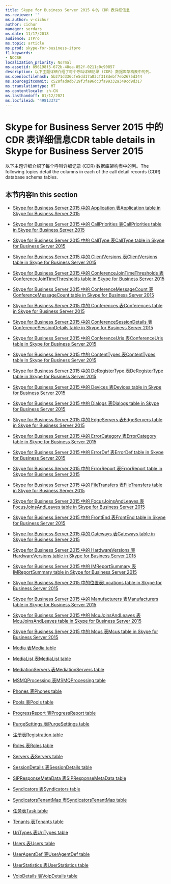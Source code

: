 ```yaml
---
title: Skype for Business Server 2015 中的 CDR 表详细信息
ms.reviewer: ''
ms.author: v-cichur
author: cichur
manager: serdars
ms.date: 11/17/2018
audience: ITPro
ms.topic: article
ms.prod: skype-for-business-itpro
f1.keywords:
- NOCSH
localization_priority: Normal
ms.assetid: 896198f5-672b-48ea-852f-0211c0c90857
description: 以下主题详细介绍了每个呼叫详细记录 (CDR) 数据库架构表中的列。
ms.openlocfilehash: 5b271d336cfe5dd17a83cf318debf7eb2675d344
ms.sourcegitcommit: c528fad9db719f3fa96dc3fa99332a349cd9d317
ms.translationtype: MT
ms.contentlocale: zh-CN
ms.lasthandoff: 01/12/2021
ms.locfileid: "49813372"
---
```

# <a name="cdr-table-details-in-skype-for-business-server-2015"></a><span data-ttu-id="261fb-103">Skype for Business Server 2015 中的 CDR 表详细信息</span><span class="sxs-lookup"><span data-stu-id="261fb-103">CDR table details in Skype for Business Server 2015</span></span>
 
<span data-ttu-id="261fb-104">以下主题详细介绍了每个呼叫详细记录 (CDR) 数据库架构表中的列。</span><span class="sxs-lookup"><span data-stu-id="261fb-104">The following topics detail the columns in each of the call detail records (CDR) database schema tables.</span></span>
  
## <a name="in-this-section"></a><span data-ttu-id="261fb-105">本节内容</span><span class="sxs-lookup"><span data-stu-id="261fb-105">In this section</span></span>

- [<span data-ttu-id="261fb-106">Skype for Business Server 2015 中的 Application 表</span><span class="sxs-lookup"><span data-stu-id="261fb-106">Application table in Skype for Business Server 2015</span></span>](application.md)
    
- [<span data-ttu-id="261fb-107">Skype for Business Server 2015 中的 CallPriorities 表</span><span class="sxs-lookup"><span data-stu-id="261fb-107">CallPriorities table in Skype for Business Server 2015</span></span>](callpriorities.md)
    
- [<span data-ttu-id="261fb-108">Skype for Business Server 2015 中的 CallType 表</span><span class="sxs-lookup"><span data-stu-id="261fb-108">CallType table in Skype for Business Server 2015</span></span>](calltype.md)
    
- [<span data-ttu-id="261fb-109">Skype for Business Server 2015 中的 ClientVersions 表</span><span class="sxs-lookup"><span data-stu-id="261fb-109">ClientVersions table in Skype for Business Server 2015</span></span>](clientversions.md)
    
- [<span data-ttu-id="261fb-110">Skype for Business Server 2015 中的 ConferenceJoinTimeThresholds 表</span><span class="sxs-lookup"><span data-stu-id="261fb-110">ConferenceJoinTimeThresholds table in Skype for Business Server 2015</span></span>](conferencejointimethresholds.md)
    
- [<span data-ttu-id="261fb-111">Skype for Business Server 2015 中的 ConferenceMessageCount 表</span><span class="sxs-lookup"><span data-stu-id="261fb-111">ConferenceMessageCount table in Skype for Business Server 2015</span></span>](conferencemessagecount.md)
    
- [<span data-ttu-id="261fb-112">Skype for Business Server 2015 中的 Conferences 表</span><span class="sxs-lookup"><span data-stu-id="261fb-112">Conferences table in Skype for Business Server 2015</span></span>](conferences.md)
    
- [<span data-ttu-id="261fb-113">Skype for Business Server 2015 中的 ConferenceSessionDetails 表</span><span class="sxs-lookup"><span data-stu-id="261fb-113">ConferenceSessionDetails table in Skype for Business Server 2015</span></span>](conferencesessiondetails-0.md)
    
- [<span data-ttu-id="261fb-114">Skype for Business Server 2015 中的 ConferenceUris 表</span><span class="sxs-lookup"><span data-stu-id="261fb-114">ConferenceUris table in Skype for Business Server 2015</span></span>](conferenceuris.md)
    
- [<span data-ttu-id="261fb-115">Skype for Business Server 2015 中的 ContentTypes 表</span><span class="sxs-lookup"><span data-stu-id="261fb-115">ContentTypes table in Skype for Business Server 2015</span></span>](contenttypes.md)
    
- [<span data-ttu-id="261fb-116">Skype for Business Server 2015 中的 DeRegisterType 表</span><span class="sxs-lookup"><span data-stu-id="261fb-116">DeRegisterType table in Skype for Business Server 2015</span></span>](deregistertype.md)
    
- [<span data-ttu-id="261fb-117">Skype for Business Server 2015 中的 Devices 表</span><span class="sxs-lookup"><span data-stu-id="261fb-117">Devices table in Skype for Business Server 2015</span></span>](devices.md)
    
- [<span data-ttu-id="261fb-118">Skype for Business Server 2015 中的 Dialogs 表</span><span class="sxs-lookup"><span data-stu-id="261fb-118">Dialogs table in Skype for Business Server 2015</span></span>](dialogs.md)
    
- [<span data-ttu-id="261fb-119">Skype for Business Server 2015 中的 EdgeServers 表</span><span class="sxs-lookup"><span data-stu-id="261fb-119">EdgeServers table in Skype for Business Server 2015</span></span>](edgeservers.md)
    
- [<span data-ttu-id="261fb-120">Skype for Business Server 2015 中的 ErrorCategory 表</span><span class="sxs-lookup"><span data-stu-id="261fb-120">ErrorCategory table in Skype for Business Server 2015</span></span>](errorcategory.md)
    
- [<span data-ttu-id="261fb-121">Skype for Business Server 2015 中的 ErrorDef 表</span><span class="sxs-lookup"><span data-stu-id="261fb-121">ErrorDef table in Skype for Business Server 2015</span></span>](errordef.md)
    
- [<span data-ttu-id="261fb-122">Skype for Business Server 2015 中的 ErrorReport 表</span><span class="sxs-lookup"><span data-stu-id="261fb-122">ErrorReport table in Skype for Business Server 2015</span></span>](errorreport.md)
    
- [<span data-ttu-id="261fb-123">Skype for Business Server 2015 中的 FileTransfers 表</span><span class="sxs-lookup"><span data-stu-id="261fb-123">FileTransfers table in Skype for Business Server 2015</span></span>](filetransfers-0.md)
    
- [<span data-ttu-id="261fb-124">Skype for Business Server 2015 中的 FocusJoinsAndLeaves 表</span><span class="sxs-lookup"><span data-stu-id="261fb-124">FocusJoinsAndLeaves table in Skype for Business Server 2015</span></span>](focusjoinsandleaves.md)
    
- [<span data-ttu-id="261fb-125">Skype for Business Server 2015 中的 FrontEnd 表</span><span class="sxs-lookup"><span data-stu-id="261fb-125">FrontEnd table in Skype for Business Server 2015</span></span>](frontend.md)
    
- [<span data-ttu-id="261fb-126">Skype for Business Server 2015 中的 Gateways 表</span><span class="sxs-lookup"><span data-stu-id="261fb-126">Gateways table in Skype for Business Server 2015</span></span>](gateways.md)
    
- [<span data-ttu-id="261fb-127">Skype for Business Server 2015 中的 HardwareVersions 表</span><span class="sxs-lookup"><span data-stu-id="261fb-127">HardwareVersions table in Skype for Business Server 2015</span></span>](hardwareversions.md)
    
- [<span data-ttu-id="261fb-128">Skype for Business Server 2015 中的 IMReportSummary 表</span><span class="sxs-lookup"><span data-stu-id="261fb-128">IMReportSummary table in Skype for Business Server 2015</span></span>](imreportsummary.md)
    
- [<span data-ttu-id="261fb-129">Skype for Business Server 2015 中的位置表</span><span class="sxs-lookup"><span data-stu-id="261fb-129">Locations table in Skype for Business Server 2015</span></span>](locations.md)
    
- [<span data-ttu-id="261fb-130">Skype for Business Server 2015 中的 Manufacturers 表</span><span class="sxs-lookup"><span data-stu-id="261fb-130">Manufacturers table in Skype for Business Server 2015</span></span>](manufacturers.md)
    
- [<span data-ttu-id="261fb-131">Skype for Business Server 2015 中的 McuJoinsAndLeaves 表</span><span class="sxs-lookup"><span data-stu-id="261fb-131">McuJoinsAndLeaves table in Skype for Business Server 2015</span></span>](mcujoinsandleaves.md)
    
- [<span data-ttu-id="261fb-132">Skype for Business Server 2015 中的 Mcus 表</span><span class="sxs-lookup"><span data-stu-id="261fb-132">Mcus table in Skype for Business Server 2015</span></span>](mcus.md)
    
- [<span data-ttu-id="261fb-133">Media 表</span><span class="sxs-lookup"><span data-stu-id="261fb-133">Media table</span></span>](media.md)
    
- [<span data-ttu-id="261fb-134">MediaList 表</span><span class="sxs-lookup"><span data-stu-id="261fb-134">MediaList table</span></span>](medialist.md)
    
- [<span data-ttu-id="261fb-135">MediationServers 表</span><span class="sxs-lookup"><span data-stu-id="261fb-135">MediationServers table</span></span>](mediationservers.md)
    
- [<span data-ttu-id="261fb-136">MSMQProcessing 表</span><span class="sxs-lookup"><span data-stu-id="261fb-136">MSMQProcessing table</span></span>](msmqprocessing.md)
    
- [<span data-ttu-id="261fb-137">Phones 表</span><span class="sxs-lookup"><span data-stu-id="261fb-137">Phones table</span></span>](phones.md)
    
- [<span data-ttu-id="261fb-138">Pools 表</span><span class="sxs-lookup"><span data-stu-id="261fb-138">Pools table</span></span>](pools.md)
    
- [<span data-ttu-id="261fb-139">ProgressReport 表</span><span class="sxs-lookup"><span data-stu-id="261fb-139">ProgressReport table</span></span>](progressreport.md)
    
- [<span data-ttu-id="261fb-140">PurgeSettings 表</span><span class="sxs-lookup"><span data-stu-id="261fb-140">PurgeSettings table</span></span>](purgesettings.md)
    
- [<span data-ttu-id="261fb-141">注册表</span><span class="sxs-lookup"><span data-stu-id="261fb-141">Registration table</span></span>](registration.md)
    
- [<span data-ttu-id="261fb-142">Roles 表</span><span class="sxs-lookup"><span data-stu-id="261fb-142">Roles table</span></span>](roles.md)
    
- [<span data-ttu-id="261fb-143">Servers 表</span><span class="sxs-lookup"><span data-stu-id="261fb-143">Servers table</span></span>](servers.md)
    
- [<span data-ttu-id="261fb-144">SessionDetails 表</span><span class="sxs-lookup"><span data-stu-id="261fb-144">SessionDetails table</span></span>](sessiondetails.md)
    
- [<span data-ttu-id="261fb-145">SIPResponseMetaData 表</span><span class="sxs-lookup"><span data-stu-id="261fb-145">SIPResponseMetaData table</span></span>](sipresponsemetadata.md)
    
- [<span data-ttu-id="261fb-146">Syndicators 表</span><span class="sxs-lookup"><span data-stu-id="261fb-146">Syndicators table</span></span>](syndicators.md)
    
- [<span data-ttu-id="261fb-147">SyndicatorsTenantMap 表</span><span class="sxs-lookup"><span data-stu-id="261fb-147">SyndicatorsTenantMap table</span></span>](syndicatorstenantmap.md)
    
- [<span data-ttu-id="261fb-148">任务表</span><span class="sxs-lookup"><span data-stu-id="261fb-148">Task table</span></span>](task.md)
    
- [<span data-ttu-id="261fb-149">Tenants 表</span><span class="sxs-lookup"><span data-stu-id="261fb-149">Tenants table</span></span>](tenants.md)
    
- [<span data-ttu-id="261fb-150">UriTypes 表</span><span class="sxs-lookup"><span data-stu-id="261fb-150">UriTypes table</span></span>](uritypes.md)
    
- [<span data-ttu-id="261fb-151">Users 表</span><span class="sxs-lookup"><span data-stu-id="261fb-151">Users table</span></span>](users.md)
    
- [<span data-ttu-id="261fb-152">UserAgentDef 表</span><span class="sxs-lookup"><span data-stu-id="261fb-152">UserAgentDef table</span></span>](useragentdef.md)
    
- [<span data-ttu-id="261fb-153">UserStatistics 表</span><span class="sxs-lookup"><span data-stu-id="261fb-153">UserStatistics table</span></span>](userstatistics.md)
    
- [<span data-ttu-id="261fb-154">VoipDetails 表</span><span class="sxs-lookup"><span data-stu-id="261fb-154">VoipDetails table</span></span>](voipdetails-0.md)
    

